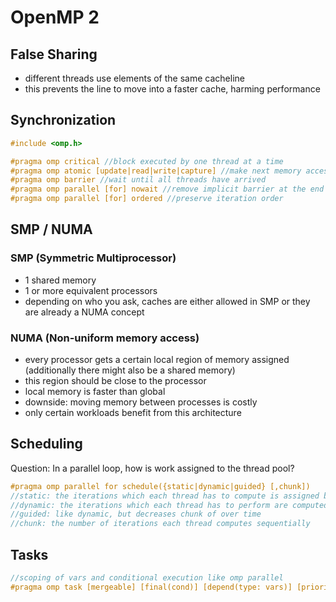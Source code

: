 # OpenMP 2

## False Sharing

- different threads use elements of the same cacheline
- this prevents the line to move into a faster cache, harming performance

## Synchronization

```C
#include <omp.h>

#pragma omp critical //block executed by one thread at a time
#pragma omp atomic [update|read|write|capture] //make next memory access atomic, might be more performant than 'critical'
#pragma omp barrier //wait until all threads have arrived
#pragma omp parallel [for] nowait //remove implicit barrier at the end of for
#pragma omp parallel [for] ordered //preserve iteration order
```
## SMP / NUMA

### SMP (Symmetric Multiprocessor)

- 1 shared memory
- 1 or more equivalent processors
- depending on who you ask, caches are either allowed in SMP or they are already a NUMA concept 

### NUMA (Non-uniform memory access)

- every processor gets a certain local region of memory assigned (additionally there might also be a shared memory)
- this region should be close to the processor
- local memory is faster than global
- downside: moving memory between processes is costly
- only certain workloads benefit from this architecture

## Scheduling

Question: In a parallel loop, how is work assigned to the thread pool?

```C
#pragma omp parallel for schedule({static|dynamic|guided} [,chunk]) 
//static: the iterations which each thread has to compute is assigned beforehand
//dynamic: the iterations which each thread has to perform are computed at runtime
//guided: like dynamic, but decreases chunk of over time
//chunk: the number of iterations each thread computes sequentially              
```

## Tasks

```C
//scoping of vars and conditional execution like omp parallel
#pragma omp task [mergeable] [final(cond)] [depend(type: vars)] [priority(value)] //type \in {in,out,inout}

```